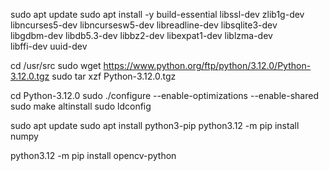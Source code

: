 sudo apt update
sudo apt install -y build-essential libssl-dev zlib1g-dev \
libncurses5-dev libncursesw5-dev libreadline-dev libsqlite3-dev \
libgdbm-dev libdb5.3-dev libbz2-dev libexpat1-dev liblzma-dev \
libffi-dev uuid-dev


cd /usr/src
sudo wget https://www.python.org/ftp/python/3.12.0/Python-3.12.0.tgz
sudo tar xzf Python-3.12.0.tgz

cd Python-3.12.0
sudo ./configure --enable-optimizations --enable-shared
sudo make altinstall
sudo ldconfig

sudo apt update
sudo apt install python3-pip
python3.12 -m pip install numpy

python3.12 -m pip install opencv-python
